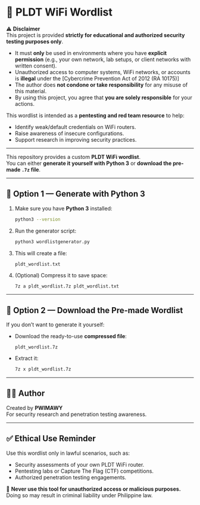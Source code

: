 # 📶 PLDT WiFi Wordlist

⚠️ **Disclaimer**  
This project is provided **strictly for educational and authorized security testing purposes only**.  
- It must **only** be used in environments where you have **explicit permission** (e.g., your own network, lab setups, or client networks with written consent).  
- Unauthorized access to computer systems, WiFi networks, or accounts is **illegal** under the [Cybercrime Prevention Act of 2012 (RA 10175)]
- The author does **not condone or take responsibility** for any misuse of this material.  
- By using this project, you agree that **you are solely responsible** for your actions.  

This wordlist is intended as a **pentesting and red team resource** to help:  
- Identify weak/default credentials on WiFi routers.  
- Raise awareness of insecure configurations.  
- Support research in improving security practices.

---

This repository provides a custom **PLDT WiFi wordlist**.  
You can either **generate it yourself with Python 3** or **download the pre-made `.7z` file**.  

---

## 🔹 Option 1 — Generate with Python 3

1. Make sure you have **Python 3** installed:  
   ```bash
   python3 --version
   ```

2. Run the generator script:  
   ```bash
   python3 wordlistgenerator.py
   ```

3. This will create a file:  
   ```
   pldt_wordlist.txt
   ```

4. (Optional) Compress it to save space:  
   ```bash
   7z a pldt_wordlist.7z pldt_wordlist.txt
   ```

---

## 🔹 Option 2 — Download the Pre-made Wordlist

If you don’t want to generate it yourself:  

- Download the ready-to-use **compressed file**:  
  ```
  pldt_wordlist.7z
  ```

- Extract it:  
  ```bash
  7z x pldt_wordlist.7z
  ```

---

## 👨‍💻 Author

Created by **PWIMAWY**  
For security research and penetration testing awareness.

---

## ✅ Ethical Use Reminder

Use this wordlist only in lawful scenarios, such as:  
- Security assessments of your own PLDT WiFi router.  
- Pentesting labs or Capture The Flag (CTF) competitions.  
- Authorized penetration testing engagements.  

🚫 **Never use this tool for unauthorized access or malicious purposes.**  
Doing so may result in criminal liability under Philippine law.
